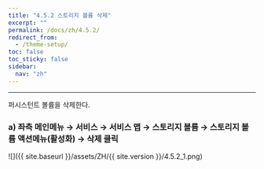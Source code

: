 ```yaml
---
title: "4.5.2 스토리지 볼륨 삭제"
excerpt: ""
permalink: /docs/zh/4.5.2/
redirect_from:
  - /theme-setup/
toc: false
toc_sticky: false
sidebar:
  nav: "zh"
---
```


---
퍼시스턴트 볼륨을 삭제한다.

### a\) 좌측 메인메뉴 → 서비스 → 서비스 맵 → 스토리지 볼륨 → 스토리지 볼륨 액션메뉴\(활성화\) → 삭제 클릭
![]({{ site.baseurl }}/assets/ZH/{{ site.version }}/4.5.2_1.png)
